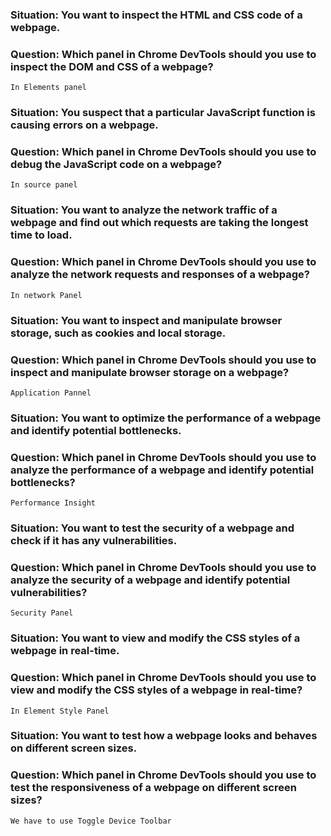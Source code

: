 ### Situation: You want to inspect the HTML and CSS code of a webpage.

### Question: Which panel in Chrome DevTools should you use to inspect the DOM and CSS of a webpage?

    In Elements panel

###

### Situation: You suspect that a particular JavaScript function is causing errors on a webpage.

### Question: Which panel in Chrome DevTools should you use to debug the JavaScript code on a webpage?

    In source panel

###

### Situation: You want to analyze the network traffic of a webpage and find out which requests are taking the longest time to load.

### Question: Which panel in Chrome DevTools should you use to analyze the network requests and responses of a webpage?

    In network Panel

###

### Situation: You want to inspect and manipulate browser storage, such as cookies and local storage.

### Question: Which panel in Chrome DevTools should you use to inspect and manipulate browser storage on a webpage?

    Application Pannel

###

### Situation: You want to optimize the performance of a webpage and identify potential bottlenecks.

### Question: Which panel in Chrome DevTools should you use to analyze the performance of a webpage and identify potential bottlenecks?

    Performance Insight

###

### Situation: You want to test the security of a webpage and check if it has any vulnerabilities.

### Question: Which panel in Chrome DevTools should you use to analyze the security of a webpage and identify potential vulnerabilities?

    Security Panel

###

### Situation: You want to view and modify the CSS styles of a webpage in real-time.

### Question: Which panel in Chrome DevTools should you use to view and modify the CSS styles of a webpage in real-time?

    In Element Style Panel

###

### Situation: You want to test how a webpage looks and behaves on different screen sizes.

### Question: Which panel in Chrome DevTools should you use to test the responsiveness of a webpage on different screen sizes?

    We have to use Toggle Device Toolbar
